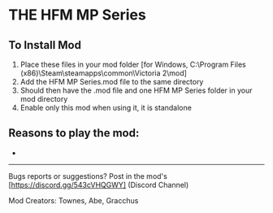# THE HFM MP Series


## To Install Mod
1. Place these files in your mod folder [for Windows, C:\Program Files (x86)\Steam\steamapps\common\Victoria 2\mod] 
2. Add the HFM MP Series.mod file to the same directory
3. Should then have the .mod file and one HFM MP Series folder in your mod directory
4. Enable only this mod when using it, it is standalone


## Reasons to play the mod:
-

---

Bugs reports or suggestions? Post in the mod's [https://discord.gg/543cVHQGWY] (Discord Channel)

Mod Creators: Townes, Abe, Gracchus